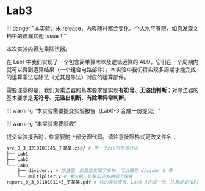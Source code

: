 # Lab3

!!! danger "本实验并未 release，内容随时都会变化。个人水平有限，如您发现文档中的疏漏欢迎 Issue！"

本次实验内容为乘除法器。

在 Lab1 中我们实现了一个包含简单算术以及逻辑运算的 ALU，它们在一个周期内就可以得到运算结果（一个组合电路部件）。本实验中我们将实现多周期才能完成的运算乘法与除法（尤其是除法）对应的运算部件。

需要注意的是，我们对乘法器的基本要求是实现**有符号、无溢出判断**；对除法器的基本要求是**无符号、无溢出判断、有除零异常判断**。

!!! warning "本实验需要提交实验报告（Lab0-3 合成一份提交）"

!!! warning "本实验需要验收"

提交实验报告时，你需要附上部分源代码，请注意按照格式更改文件名：

```bash
src_0_3_3210101145_王某某.zip/ # 用一个zip打包源代码
├── Lab1
├── Lab2
└── Lab3
    ├── divider.v # 除法器，如果你实现了多种，可以编号 divider_0 等
    └── multiplier.v # 乘法器，如果实现多种同上编号
report_0_3_3210101145_王某某.pdf # 你的实验报告，Lab0-3合成一份，注意提交PDF格式
```
